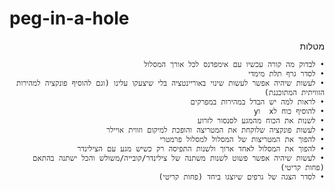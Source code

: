 # peg-in-a-hole
<div dir="rtl">
מטלות

    • לבדוק מה קורה עכשיו עם אימפדנס לכל אורך המסלול
    • לסדר גרף תלת מימדי
    • לעשות שיהיה אפשר לעשות שינוי באוריינטציה בלי שיצעקו עלינו (וגם להוסיף פונקציה למהירות הזוויתית המתוכננת)
    • לראות למה יש הבדל במהירות במפרקים
    • להוסיף כוח לx  וy
    • לשנות את הכוח מהמגע לסנסור לזרוע
    • לעשות פונקציה שלוקחת את המטריצה והופכת למיקום וזווית אויילר 
    • להפוך את המטריצות של המסלול למסלול פרמטרי
    • להפוך את המסלול לאחד ארוך ולשנות התפיסה רק כשיש מגע עם הצילינדר
    • לעשות שיהיה אפשר פשוט לשנות משתנה של צילינדר/קובייה/משולש והכל ישתנה בהתאם (פחות קריטי)
    • לסדר הצגה של גרפים שיוצגו ביחד (פחות קריטי)
  </div>

